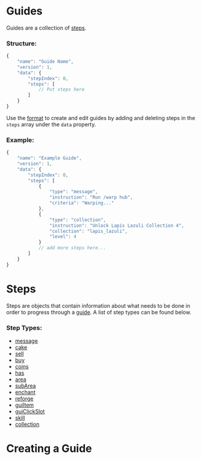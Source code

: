 # Guides
Guides are a collection of [steps](https://github.com/LilFroggy/BingoHelper-Guide-Creation-Process/blob/master/README.md#steps).

### Structure:
```js
{
    "name": "Guide Name",
    "version": 1,
    "data": {
        "stepIndex": 0,
        "steps": [
            // Put steps here
        ]
    }
}
```
Use the [format](https://github.com/LilFroggy/BingoHelper-Guide-Creation-Process/blob/master/README.md###Structure) to create and edit guides by adding and deleting steps in the ``steps`` array under the ``data`` property.

### Example:
```js
{
    "name": "Example Guide",
    "version": 1,
    "data": {
        "stepIndex": 0,
        "steps": [
            {
                "type": "message",
                "instruction": "Run /warp hub",
                "criteria": "Warping..."
            },
            {
                "type": "collection",
                "instruction": "Unlock Lapis Lazuli Collection 4",
                "collection": "lapis_lazuli",
                "level": 4
            }
            // add more steps here...
        ]
    }
}
```

# Steps
Steps are objects that contain information about what needs to be done in order to progress through a [guide](https://github.com/LilFroggy/BingoHelper-Guide-Creation-Process/blob/master/README.md#Guides). A list of step types can be found below.

### Step Types:
- [message](https://github.com/LilFroggy/BingoHelper-Guide-Creation-Process/blob/master/steps/message.md#message-step)
- [cake](https://github.com/LilFroggy/BingoHelper-Guide-Creation-Process/blob/master/steps/cake.md#cake-step)
- [sell](https://github.com/LilFroggy/BingoHelper-Guide-Creation-Process/blob/master/steps/sell.md#sell-step)
- [buy](https://github.com/LilFroggy/BingoHelper-Guide-Creation-Process/blob/master/steps/buy.md#buy-step)
- [coins](https://github.com/LilFroggy/BingoHelper-Guide-Creation-Process/blob/master/steps/coins.md#coins-step)
- [has](https://github.com/LilFroggy/BingoHelper-Guide-Creation-Process/blob/master/steps/has.md#has-step)
- [area](https://github.com/LilFroggy/BingoHelper-Guide-Creation-Process/blob/master/steps/area.md#area-step)
- [subArea](https://github.com/LilFroggy/BingoHelper-Guide-Creation-Process/blob/master/steps/subArea.md#subarea-step)
- [enchant](https://github.com/LilFroggy/BingoHelper-Guide-Creation-Process/blob/master/steps/enchant.md#enchant-step)
- [reforge](https://github.com/LilFroggy/BingoHelper-Guide-Creation-Process/blob/master/steps/reforge.md#reforge-step)
- [guiItem](https://github.com/LilFroggy/BingoHelper-Guide-Creation-Process/blob/master/steps/guiItem.md#guiitem-step)
- [guiClickSlot](https://github.com/LilFroggy/BingoHelper-Guide-Creation-Process/blob/master/steps/guiClickSlot.md#guiclickslot-step)
- [skill](https://github.com/LilFroggy/BingoHelper-Guide-Creation-Process/blob/master/steps/skill.md#skill-step)
- [collection](https://github.com/LilFroggy/BingoHelper-Guide-Creation-Process/blob/master/steps/collection.md#collection-step)

# Creating a Guide
